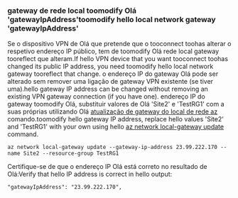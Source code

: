 ### <a name="toomodify-hello-local-network-gateway-gatewayipaddress"></a><span data-ttu-id="73b85-101">gateway de rede local toomodify Olá 'gatewayIpAddress'</span><span class="sxs-lookup"><span data-stu-id="73b85-101">toomodify hello local network gateway 'gatewayIpAddress'</span></span>

<span data-ttu-id="73b85-102">Se o dispositivo VPN de Olá que pretende que o tooconnect toohas alterar o respetivo endereço IP público, tem de toomodify Olá rede local gateway tooreflect que alteram.</span><span class="sxs-lookup"><span data-stu-id="73b85-102">If hello VPN device that you want tooconnect toohas changed its public IP address, you need toomodify hello local network gateway tooreflect that change.</span></span> <span data-ttu-id="73b85-103">o endereço IP do gateway Olá pode ser alterado sem remover uma ligação de gateway VPN existente (se tiver uma).</span><span class="sxs-lookup"><span data-stu-id="73b85-103">hello gateway IP address can be changed without removing an existing VPN gateway connection (if you have one).</span></span> <span data-ttu-id="73b85-104">endereço IP do gateway toomodify Olá, substituir valores de Olá 'Site2' e 'TestRG1' com a suas próprias utilizando Olá [atualização de gateway do local de rede az](https://docs.microsoft.com/cli/azure/network/local-gateway#update) comando.</span><span class="sxs-lookup"><span data-stu-id="73b85-104">toomodify hello gateway IP address, replace hello values 'Site2' and 'TestRG1' with your own using hello [az network local-gateway update](https://docs.microsoft.com/cli/azure/network/local-gateway#update) command.</span></span>

```azurecli
az network local-gateway update --gateway-ip-address 23.99.222.170 --name Site2 --resource-group TestRG1
```

<span data-ttu-id="73b85-105">Certifique-se de que o endereço IP Olá está correto no resultado de Olá:</span><span class="sxs-lookup"><span data-stu-id="73b85-105">Verify that hello IP address is correct in hello output:</span></span>

```
"gatewayIpAddress": "23.99.222.170",
```